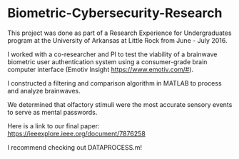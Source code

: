 # Biometric-Cybersecurity-Research

This project was done as part of a Research Experience for Undergraduates program at the University of Arkansas at Little Rock from June - July 2016.

I worked with a co-researcher and PI to test the viability of a brainwave biometric user authentication system using a consumer-grade brain computer interface (Emotiv Insight https://www.emotiv.com/#). 

I constructed a filtering and comparison algorithm in MATLAB to process and analyze brainwaves. 

We determined that olfactory stimuli were the most accurate sensory events to serve as mental passwords.

Here is a link to our final paper: https://ieeexplore.ieee.org/document/7876258

I recommend checking out DATAPROCESS.m!
